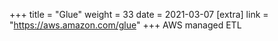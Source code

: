 +++
title = "Glue"
weight = 33
date = 2021-03-07
[extra]
link = "https://aws.amazon.com/glue"
+++
AWS managed ETL

